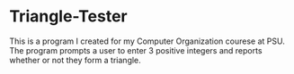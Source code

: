 # Triangle-Tester

This is a program I created for my Computer Organization courese at PSU. 
The program prompts a user to enter 3 positive integers 
and reports whether or not they form a triangle. 
